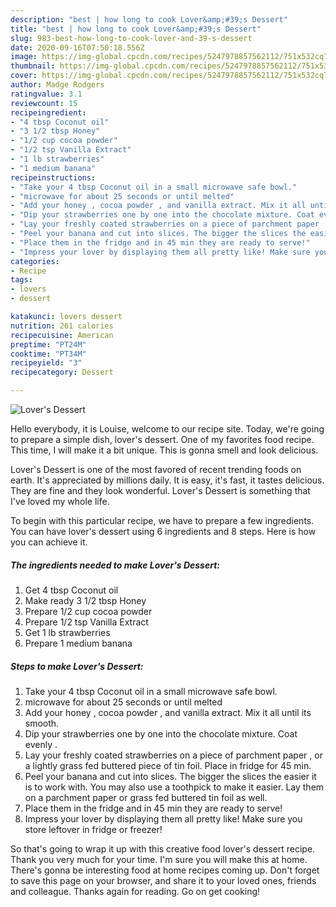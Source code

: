 ```yaml
---
description: "best | how long to cook Lover&amp;#39;s Dessert"
title: "best | how long to cook Lover&amp;#39;s Dessert"
slug: 983-best-how-long-to-cook-lover-and-39-s-dessert
date: 2020-09-16T07:50:18.556Z
image: https://img-global.cpcdn.com/recipes/5247978857562112/751x532cq70/lovers-dessert-recipe-main-photo.jpg
thumbnail: https://img-global.cpcdn.com/recipes/5247978857562112/751x532cq70/lovers-dessert-recipe-main-photo.jpg
cover: https://img-global.cpcdn.com/recipes/5247978857562112/751x532cq70/lovers-dessert-recipe-main-photo.jpg
author: Madge Rodgers
ratingvalue: 3.1
reviewcount: 15
recipeingredient:
- "4 tbsp Coconut oil"
- "3 1/2 tbsp Honey"
- "1/2 cup cocoa powder"
- "1/2 tsp Vanilla Extract"
- "1 lb strawberries"
- "1 medium banana"
recipeinstructions:
- "Take your 4 tbsp Coconut oil in a small microwave safe bowl."
- "microwave for about 25 seconds or until melted"
- "Add your honey , cocoa powder , and vanilla extract. Mix it all until its smooth."
- "Dip your strawberries one by one into the chocolate mixture. Coat evenly ."
- "Lay your freshly coated strawberries on a piece of parchment paper , or a lightly grass fed buttered piece of tin foil.  Place in fridge for 45 min."
- "Peel your banana and cut into slices. The bigger the slices the easier it is to work with. You may also use a toothpick to make it easier. Lay them on a parchment paper or grass fed buttered tin foil as well."
- "Place them in the fridge and in 45 min they are ready to serve!"
- "Impress your lover by displaying them all pretty like! Make sure you store leftover in fridge or freezer!"
categories:
- Recipe
tags:
- lovers
- dessert

katakunci: lovers dessert 
nutrition: 261 calories
recipecuisine: American
preptime: "PT24M"
cooktime: "PT34M"
recipeyield: "3"
recipecategory: Dessert

---
```



![Lover&#39;s Dessert](https://img-global.cpcdn.com/recipes/5247978857562112/751x532cq70/lovers-dessert-recipe-main-photo.jpg)

Hello everybody, it is Louise, welcome to our recipe site. Today, we're going to prepare a simple dish, lover&#39;s dessert. One of my favorites food recipe. This time, I will make it a bit unique. This is gonna smell and look delicious.

Lover&#39;s Dessert is one of the most favored of recent trending foods on earth. It's appreciated by millions daily. It is easy, it's fast, it tastes delicious. They are fine and they look wonderful. Lover&#39;s Dessert is something that I've loved my whole life.




To begin with this particular recipe, we have to prepare a few ingredients. You can have lover&#39;s dessert using 6 ingredients and 8 steps. Here is how you can achieve it.

<!--inarticleads1-->

##### The ingredients needed to make Lover&#39;s Dessert:

1. Get 4 tbsp Coconut oil
1. Make ready 3 1/2 tbsp Honey
1. Prepare 1/2 cup cocoa powder
1. Prepare 1/2 tsp Vanilla Extract
1. Get 1 lb strawberries
1. Prepare 1 medium banana




<!--inarticleads2-->

##### Steps to make Lover&#39;s Dessert:

1. Take your 4 tbsp Coconut oil in a small microwave safe bowl.
1. microwave for about 25 seconds or until melted
1. Add your honey , cocoa powder , and vanilla extract. Mix it all until its smooth.
1. Dip your strawberries one by one into the chocolate mixture. Coat evenly .
1. Lay your freshly coated strawberries on a piece of parchment paper , or a lightly grass fed buttered piece of tin foil.  Place in fridge for 45 min.
1. Peel your banana and cut into slices. The bigger the slices the easier it is to work with. You may also use a toothpick to make it easier. Lay them on a parchment paper or grass fed buttered tin foil as well.
1. Place them in the fridge and in 45 min they are ready to serve!
1. Impress your lover by displaying them all pretty like! Make sure you store leftover in fridge or freezer!




So that's going to wrap it up with this creative food lover&#39;s dessert recipe. Thank you very much for your time. I'm sure you will make this at home. There's gonna be interesting food at home recipes coming up. Don't forget to save this page on your browser, and share it to your loved ones, friends and colleague. Thanks again for reading. Go on get cooking!
